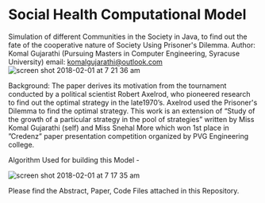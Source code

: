 # Social Health Computational Model

Simulation of different Communities in the Society in Java, to find out the fate of the cooperative nature of Society Using Prisoner's Dilemma.
Author: Komal Gujarathi	(Pursuing Masters in Computer Engineering, Syracuse University) email: komalgujarathi@outlook.com
![screen shot 2018-02-01 at 7 21 36 am](https://user-images.githubusercontent.com/24962915/35678931-3aa6b88e-0723-11e8-9b8c-d7496ad0fa6f.png)

Background:
The paper derives its motivation from the tournament conducted by a political scientist Robert Axelrod, who pioneered research to find out the optimal strategy in the late1970’s. Axelrod used the Prisoner's Dilemma to find the optimal strategy.
This work is an extension of “Study of the growth of a particular strategy in the pool of strategies” written by Miss Komal Gujarathi (self) and Miss Snehal More which won 1st place in ”Credenz” paper presentation competition organized by PVG Engineering college.

Algorithm Used for building this Model -

![screen shot 2018-02-01 at 7 17 35 am](https://user-images.githubusercontent.com/24962915/35678927-37e37da8-0723-11e8-9b2a-f511008381f9.png)

Please find the Abstract, Paper, Code Files attached in this Repository.

